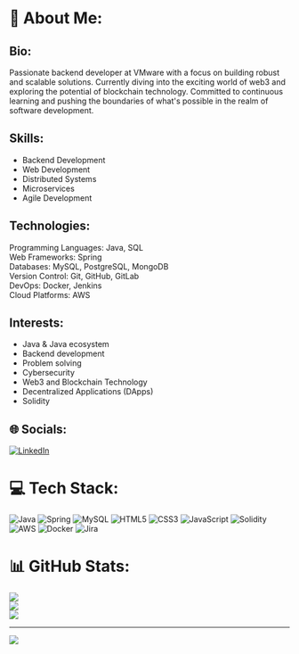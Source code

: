 # 💫 About Me:
## Bio:
Passionate backend developer at VMware with a focus on building robust and scalable solutions. Currently diving into the exciting world of web3 and exploring the potential of blockchain technology. Committed to continuous learning and pushing the boundaries of what's possible in the realm of software development.
## Skills:
- Backend Development
- Web Development
 - Distributed Systems
 - Microservices 
 - Agile Development
 
 ## Technologies:
 Programming Languages: Java, SQL<br>Web Frameworks: Spring<br>Databases: MySQL, PostgreSQL, MongoDB<br>Version Control: Git, GitHub, GitLab<br>DevOps: Docker, Jenkins<br>Cloud Platforms: AWS
 
 ## Interests:
- Java & Java ecosystem
- Backend development
- Problem solving
- Cybersecurity
- Web3 and Blockchain Technology
- Decentralized Applications (DApps) 
- Solidity

## 🌐 Socials:
[![LinkedIn](https://img.shields.io/badge/LinkedIn-%230077B5.svg?logo=linkedin&logoColor=white)](https://linkedin.com/in/https://www.linkedin.com/in/sezgin-shabanov-078b38220/) 

# 💻 Tech Stack:
![Java](https://img.shields.io/badge/java-%23ED8B00.svg?style=for-the-badge&logo=java&logoColor=white) 
![Spring](https://img.shields.io/badge/spring-%236DB33F.svg?style=for-the-badge&logo=spring&logoColor=white)
![MySQL](https://img.shields.io/badge/mysql-%2300f.svg?style=for-the-badge&logo=mysql&logoColor=white) 
![HTML5](https://img.shields.io/badge/html5-%23E34F26.svg?style=for-the-badge&logo=html5&logoColor=white) ![CSS3](https://img.shields.io/badge/css3-%231572B6.svg?style=for-the-badge&logo=css3&logoColor=white) ![JavaScript](https://img.shields.io/badge/javascript-%23323330.svg?style=for-the-badge&logo=javascript&logoColor=%23F7DF1E) ![Solidity](https://img.shields.io/badge/Solidity-%23363636.svg?style=for-the-badge&logo=solidity&logoColor=white) ![AWS](https://img.shields.io/badge/AWS-%23FF9900.svg?style=for-the-badge&logo=amazon-aws&logoColor=white)  ![Docker](https://img.shields.io/badge/docker-%230db7ed.svg?style=for-the-badge&logo=docker&logoColor=white) ![Jira](https://img.shields.io/badge/jira-%230A0FFF.svg?style=for-the-badge&logo=jira&logoColor=white)
# 📊 GitHub Stats:
![](https://github-readme-stats.vercel.app/api?username=Sez-A&theme=dark&hide_border=false&include_all_commits=false&count_private=false)<br/>
![](https://github-readme-streak-stats.herokuapp.com/?user=Sez-A&theme=dark&hide_border=false)<br/>
![](https://github-readme-stats.vercel.app/api/top-langs/?username=Sez-A&theme=dark&hide_border=false&include_all_commits=false&count_private=false&layout=compact)

---
[![](https://visitcount.itsvg.in/api?id=Sez-A&icon=0&color=0)](https://visitcount.itsvg.in)

<!-- Proudly created with GPRM ( https://gprm.itsvg.in ) -->
